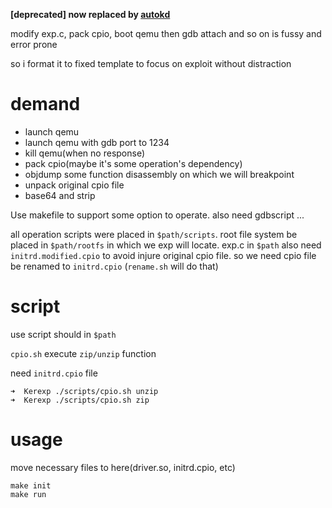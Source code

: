 **[deprecated] now replaced by [autokd](https://github.com/Squirre17/Autokd)**

modify exp.c, pack cpio, boot qemu then gdb attach and so on is fussy and error prone

so i format it to fixed template to focus on exploit without distraction

# demand

- launch qemu
- launch qemu with gdb port to 1234
- kill qemu(when no response)
- pack cpio(maybe it's some operation's dependency)
- objdump some function disassembly on which we will breakpoint
- unpack original cpio file
- base64 and strip

Use makefile to support some option to operate.
also need gdbscript ...

all operation scripts were placed in `$path/scripts`.
root file system be placed in `$path/rootfs` in which we exp will locate.
exp.c in `$path` also need `initrd.modified.cpio` to avoid injure original cpio file.
so we need cpio file be renamed to `initrd.cpio` (`rename.sh` will do that)

# script

use script should in `$path`

`cpio.sh` execute `zip/unzip` function

need `initrd.cpio` file
```shell
➜  Kerexp ./scripts/cpio.sh unzip
➜  Kerexp ./scripts/cpio.sh zip  
```

# usage
move necessary files to here(driver.so, initrd.cpio, etc)
```shell
make init
make run
```


